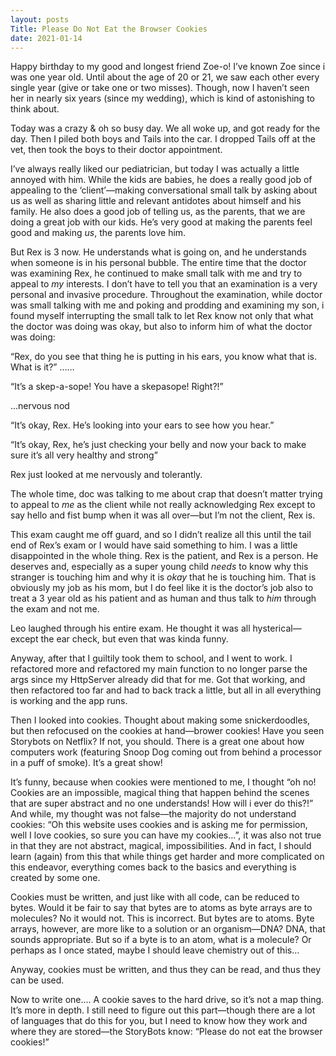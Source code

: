 ```yaml
---
layout: posts
Title: Please Do Not Eat the Browser Cookies
date: 2021-01-14
---
```


Happy birthday to my good and longest friend Zoe-o!  I’ve known Zoe since i was one year old. Until about the age of 20 or 21, we saw each other every single year (give or take one or two misses).  Though, now I haven’t seen her in nearly six years (since my wedding), which is kind of astonishing to think about. 

Today was a crazy & oh so busy day.  We all woke up, and got ready for the day.  Then I piled both boys and Tails into the car.  I dropped Tails off at the vet, then took the boys to their doctor appointment.  

I’ve always really liked our pediatrician, but today I was actually a little annoyed with him.  While the kids are babies, he does a really good job of appealing to the ‘client’—making conversational small talk by asking about us as well as sharing little and relevant antidotes about himself and his family.  He also does a good job of telling us, as the parents, that we are doing a great job with our kids.  He’s very good at making the parents feel good and making *us*, the parents love him.

But Rex is 3 now.  He understands what is going on, and he understands when someone is in his personal bubble.  The entire time that the doctor was examining Rex, he continued to make small talk with me and try to appeal to *my* interests.  I don’t have to tell you that an examination is a very personal and invasive procedure.  Throughout the examination, while doctor was small talking with me and poking and prodding and examining my son, i found myself interrupting the small talk to let Rex know not only that what the doctor was doing was okay, but also to inform him of what the doctor was doing:

“Rex, do you see that thing he is putting in his ears, you know what that is.  What is it?”
……

“It’s a skep-a-sope!  You have a skepasope! Right?!”

...nervous nod

“It’s okay, Rex.  He’s looking into your ears to see how you hear.”

“It’s okay, Rex, he’s just checking your belly and now your back to make sure it’s all very healthy and strong”

Rex just looked at me nervously and tolerantly.  

The whole time, doc was talking to me about crap that doesn’t matter trying to appeal to *me* as the client while not really acknowledging Rex except to say hello and fist bump when it was all over—but I’m not the client, Rex is.  

This exam caught me off guard, and so I didn’t realize all this until the tail end of Rex’s exam or I would have said something to him.  I was a little disappointed in the whole thing.  Rex is the patient, and Rex is a person.  He deserves and, especially as a super young child *needs* to know why this stranger is touching him and why it is *okay* that he is touching him.  That is obviously my job as his mom, but I do feel like it is the doctor’s job also to treat a 3 year old as his patient and as human and thus talk to *him* through the exam and not me.  

Leo laughed through his entire exam.  He thought it was all hysterical—except the ear check, but even that was kinda funny.  

Anyway, after that I guiltily took them to school, and I went to work.  I refactored more and refactored my main function to no longer parse the args since my HttpServer already did that for me.  Got that working, and then refactored too far and had to back track a little, but all in all everything is working and the app runs.  

Then I looked into cookies.  Thought about making some snickerdoodles, but then refocused on the cookies at hand—brower cookies!  Have you seen Storybots on Netflix?  If not, you should.  There is a great one about how computers work (featuring Snoop Dog coming out from behind a processor in a puff of smoke).  It’s a great show!  

It’s funny, because when cookies were mentioned to me, I thought “oh no! Cookies are an impossible, magical thing that happen behind the scenes that are super abstract and no one understands!  How will i ever do this?!”  And while, my thought was not false—the majority do not understand cookies:  “Oh this website uses cookies and is asking me for permission, well I love cookies, so sure you can have my cookies…”, it was also not true in that they are not abstract, magical, impossibilities.  And in fact, I should learn (again) from this that while things get harder and more complicated on this endeavor, everything comes back to the basics and everything is created by some one.

Cookies must be written, and just like with all code, can be reduced to bytes.  Would it be fair to say that bytes are to atoms as byte arrays are to molecules?  No it would not.  This is incorrect.  But bytes are to atoms.  Byte arrays, however, are more like to a solution or an organism—DNA?  DNA, that sounds appropriate.  But so if a byte is to an atom, what is a molecule? Or perhaps as I once stated, maybe I should leave chemistry out of this…

Anyway, cookies must be written, and thus they can be read, and thus they can be used. 

Now to write one…. A cookie saves to the hard drive, so it’s not a map thing.  It’s more in depth.  I still need to figure out this part—though there are a lot of languages that do this for you, but I need to know how they work and where they are stored—the StoryBots know:  “Please do not eat the browser cookies!”

